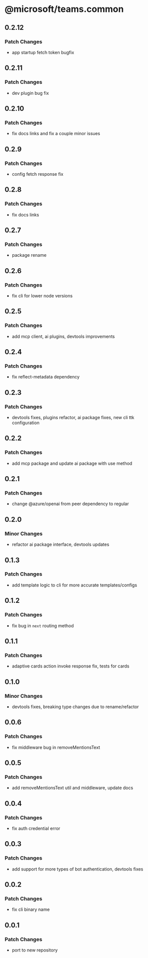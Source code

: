# @microsoft/teams.common

## 0.2.12

### Patch Changes

-   app startup fetch token bugfix

## 0.2.11

### Patch Changes

-   dev plugin bug fix

## 0.2.10

### Patch Changes

-   fix docs links and fix a couple minor issues

## 0.2.9

### Patch Changes

-   config fetch response fix

## 0.2.8

### Patch Changes

-   fix docs links

## 0.2.7

### Patch Changes

-   package rename

## 0.2.6

### Patch Changes

-   fix cli for lower node versions

## 0.2.5

### Patch Changes

-   add mcp client, ai plugins, devtools improvements

## 0.2.4

### Patch Changes

-   fix reflect-metadata dependency

## 0.2.3

### Patch Changes

-   devtools fixes, plugins refactor, ai package fixes, new cli ttk configuration

## 0.2.2

### Patch Changes

-   add mcp package and update ai package with use method

## 0.2.1

### Patch Changes

-   change @azure/openai from peer dependency to regular

## 0.2.0

### Minor Changes

-   refactor ai package interface, devtools updates

## 0.1.3

### Patch Changes

-   add template logic to cli for more accurate templates/configs

## 0.1.2

### Patch Changes

-   fix bug in `next` routing method

## 0.1.1

### Patch Changes

-   adaptive cards action invoke response fix, tests for cards

## 0.1.0

### Minor Changes

-   devtools fixes, breaking type changes due to rename/refactor

## 0.0.6

### Patch Changes

-   fix middleware bug in removeMentionsText

## 0.0.5

### Patch Changes

-   add removeMentionsText util and middleware, update docs

## 0.0.4

### Patch Changes

-   fix auth credential error

## 0.0.3

### Patch Changes

-   add support for more types of bot authentication, devtools fixes

## 0.0.2

### Patch Changes

-   fix cli binary name

## 0.0.1

### Patch Changes

-   port to new repository
